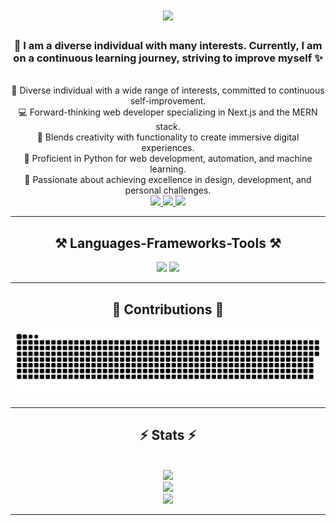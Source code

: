 <h1 align="center">
    <img src="https://readme-typing-svg.herokuapp.com/?font=Righteous&size=35&center=true&vCenter=true&width=500&height=70&duration=4000&lines=Hi+There!+👋;+I'm+Ayush+Mishra!;They+call+me+the+react+GOD" />
</h1>

<h3 align="center">🌟 I am a diverse individual with many interests. Currently, I am on a continuous learning journey, striving to improve myself ✨</h3>

<br/>

<div align="center">
    🌟 Diverse individual with a wide range of interests, committed to continuous self-improvement.<br/>
💻 Forward-thinking web developer specializing in Next.js and the MERN stack.<br/>
🎨 Blends creativity with functionality to create immersive digital experiences.<br/>
🐍 Proficient in Python for web development, automation, and machine learning.<br/>
💪 Passionate about achieving excellence in design, development, and personal challenges.<br/>
</div>

<div align="center"> 
  <a href="mailto:msdakm3334@gmail.com">
    <img src="https://img.shields.io/badge/Gmail-333333?style=for-the-badge&logo=gmail&logoColor=red" />
  </a>
  <a href="https://linkedin.com/in/speedcuberayush" target="_blank">
    <img src="https://img.shields.io/badge/LinkedIn-0077B5?style=for-the-badge&logo=linkedin&logoColor=white" />
  </a>
  <a href="https://speedcuberayush.github.io" target="_blank">
     <img src="https://img.shields.io/badge/Portfolio-FF5722?style=for-the-badge&logo=todoist&logoColor=white" /> <!-- Change logo to something like portfolio icon -->
  </a>
</div>

<hr/>

<h2 align="center">⚒️ Languages-Frameworks-Tools ⚒️</h2>
<div align="center">
    <img src="https://skillicons.dev/icons?i=react,bootstrap,mui,html,css,vscode,github,figma,tailwind,git,r" />
    <img src="https://skillicons.dev/icons?i=nodejs,python,javascript,typescript,express,firebase,mongodb,c,java,nextjs,mysql,flask" /><br/>
</div>

<hr/>

<div align="center">
  <h2>🐍 Contributions 🐍</h2>
  <p align="center">
   <img src="https://github.com/killshotxd/svgIcons/blob/main/github-contribution-grid-snake.svg" alt="snake">
</p>
</div>

<hr/>

<h2 align="center">⚡ Stats ⚡</h2>

<br/>

<div align="center">
  <img src="https://github-readme-stats.vercel.app/api?username=speedcuberayush&theme=react&hide_border=false&include_all_commits=false&count_private=false" /><br/>
  <img src="https://github-readme-streak-stats.herokuapp.com/?user=speedcuberayush&theme=react&hide_border=false" /><br/>
  <img src="https://github-readme-stats.vercel.app/api/top-langs/?username=speedcuberayush&theme=react&hide_border=false&layout=compact" />
</div>

<hr/>
